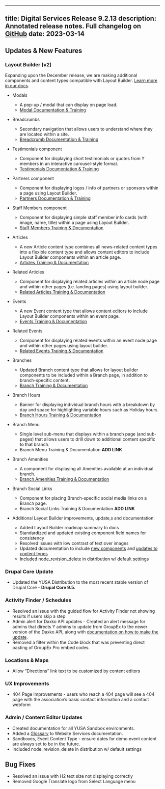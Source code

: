  ---
title: Digital Services Release 9.2.13
description: Annotated release notes. Full changelog on [GitHub](https://github.com/YCloudYUSA/yusaopeny/releases/tag/9.2.13.0)
date: 2023-03-14
---

## Updates & New Features

### Layout Builder (v2)

Expanding upon the December release, we are making additional components and content types compatible with Layout Builder. [Learn more in our docs](https://ds-docs.y.org/docs/user-documentation/layout-builder/).

- Modals

    - A pop-up / modal that can display on page load.
    - [Modal Documentation & Training](https://ds-docs.y.org/docs/user-documentation/layout-builder/modal/)

- Breadcrumbs

    - Secondary navigation that allows users to understand where they are located within a site.
    - [Breadcrumb Documentation & Training](https://ds-docs.y.org/docs/user-documentation/layout-builder/breadcrumbs/)

- Testimonials component

    - Component for displaying short testimonials or quotes from Y members in an interactive carousel-style format.
    - [Testimonials Documentation & Training](https://ds-docs.y.org/docs/user-documentation/layout-builder/testimonials/)

- Partners component

    - Component for displaying logos / info of partners or sponsors within a page using Layout Builder.
    - [Partners Documentation & Training](https://ds-docs.y.org/docs/user-documentation/layout-builder/partners/)

- Staff Members component

    - Component for displaying simple staff member info cards (with image, name, title) within a page using Layout Builder.
    - [Staff Members Training & Documentation](https://ds-docs.y.org/docs/user-documentation/layout-builder/staff-members/)

- Articles

    - A new Article content type combines all news-related content types into a flexible content type and allows content editors to include Layout Builder components within an article page.
    - [Articles Training & Documentation](https://ds-docs.y.org/docs/user-documentation/content-types/lb-article/)

- Related Articles

    - Component for displaying related articles within an article node page and within other pages (i.e. landing pages) using layout builder.
    - [Related Articles Training & Documentation](https://ds-docs.y.org/docs/user-documentation/layout-builder/related-articles/)

- Events

    - A new Event content type that allows content editors to include Layout Builder components within an event page.
    - [Events Training & Documentation](https://ds-docs.y.org/docs/user-documentation/content-types/lb-event/)

- Related Events

    - Component for displaying related events within an event node page and within other pages using layout builder.
    - [Related Events Training & Documentation](https://ds-docs.y.org/docs/user-documentation/layout-builder/related-events/)

- Branches

    - Updated Branch content type that allows for layout builder components to be included within a Branch page, in addition to branch-specific content.
    - [Branch Training & Documentation](https://ds-docs.y.org/docs/user-documentation/content-types/branch/)

- Branch Hours

  - Banner for displaying individual branch hours with a breakdown by day and space for highlighting variable hours such as Holiday hours.
  - [Branch Hours Training & Documentation](https://ds-docs.y.org/docs/user-documentation/content-types/branch/#--branch-hours)

- Branch Menu

    - Single level sub-menu that displays within a branch page (and sub-pages) that allows users to drill down to additional content specific to that branch.
    - Branch Menu Training & Documentation **ADD LINK**

- Branch Amenities

  - A component for displaying all Amenities available at an individual branch.
  - [Branch Amenities Training & Documentation](https://ds-docs.y.org/docs/user-documentation/content-types/branch/#branch-amenities)

- Branch Social Links

    - Component for placing Branch-specific social media links on a Branch page.
    - Branch Social Links Training & Documentation **ADD LINK**

- Additional Layout Builder improvements, update,s and documentation:

    - Added Layout Builder roadmap summary to docs
    - Standardized and updated existing component field names for consistency
    - Resolved issues with low contrast of text over images
    - Updated documentation to include [new components](https://ds-docs.y.org/docs/content-structure/layout-builder/) and [updates to content types](https://ds-docs.y.org/docs/content-structure/content-types/)
    - Included node_revision_delete in distribution w/ default settings


### Drupal Core Update

- Updated the YUSA Distribution to the most recent stable version of Drupal Core - **Drupal Core 9.5.**


### Activity Finder / Schedules

- Resolved an issue with the guided flow for Activity Finder not showing results if users skip a step
- Admin alert for Daxko API updates - Created an alert message for admins that directs Y admins to update from GroupEx to the newer version of the Daxko API, along with [documentation on how to make the update](https://ds-docs.y.org/docs/development/daxko/).
- Removed a filter within the Code block that was preventing direct pasting of GroupEx Pro embed codes.


### Locations & Maps

- Allow “Directions” link text to be customized by content editors


### UX Improvements

- 404 Page Improvements - users who reach a 404 page will see a 404 page with the association’s basic contact information and a contact webform


### Admin / Content Editor Updates

- Created documentation for all YUSA Sandbox environments.
- Added a [Glossary](https://ds-docs.y.org/docs/glossary/) to Website Services documentation.
- Sandboxes, Event Content Type - ensure dates for demo event content are always set to be in the future.
- Included node_revision_delete in distribution w/ default settings


## Bug Fixes

- Resolved an issue with H2 text size not displaying correctly
- Removed Google Translate logo from Select Language menu
